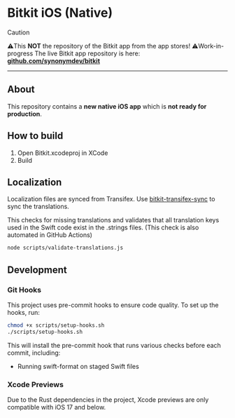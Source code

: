 # Bitkit iOS (Native)

> [!CAUTION]
> ⚠️This **NOT** the repository of the Bitkit app from the app stores!
> ⚠️Work-in-progress
> The live Bitkit app repository is here: **[github.com/synonymdev/bitkit](https://github.com/synonymdev/bitkit)**

---

## About

This repository contains a **new native iOS app** which is **not ready for production**.


## How to build

1. Open Bitkit.xcodeproj in XCode
2. Build

## Localization

Localization files are synced from Transifex. Use [bitkit-transifex-sync](https://github.com/synonymdev/bitkit-transifex-sync) to sync the translations.

This checks for missing translations and validates that all translation keys used in the Swift code exist in the .strings files. (This check is also automated in GitHub Actions)

```bash
node scripts/validate-translations.js
```

## Development

### Git Hooks

This project uses pre-commit hooks to ensure code quality. To set up the hooks, run:

```bash
chmod +x scripts/setup-hooks.sh
./scripts/setup-hooks.sh
```

This will install the pre-commit hook that runs various checks before each commit, including:
- Running swift-format on staged Swift files

### Xcode Previews

Due to the Rust dependencies in the project, Xcode previews are only compatible with iOS 17 and below.
